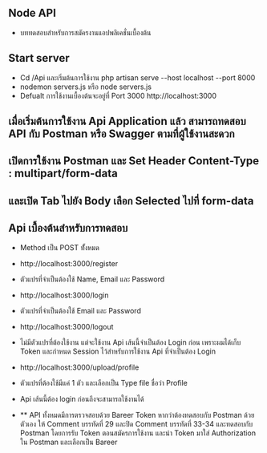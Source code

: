 ## Node API 
- บททดสอบสำหรับการสมัครงานแอปพลิเคชั่นเบื้องต้น
## Start server 
- Cd /Api และเริ่มต้นการใช้งาน php artisan serve --host localhost --port 8000
- nodemon servers.js  หรือ node servers.js  
- Defualt การใช้งานเบื้องต้นจะอยู่ที่ Port 3000  http://localhost:3000

## เมื่อเริ่มต้นการใช้งาน Api Application แล้ว สามารถทดสอบ API กับ Postman หรือ Swagger ตามที่ผู้ใช้งานสะดวก

## เปิดการใช้งาน Postman และ Set Header Content-Type : multipart/form-data
## และเปิด Tab ไปยัง Body เลือก Selected ไปที่ form-data

## Api เบื้องต้นสำหรับการทดสอบ
- Method เป็น POST ทั้้งหมด

- http://localhost:3000/register 
- ตัวแปรที่จำเป็นต้องใช้ Name, Email และ Password 

- http://localhost:3000/login
- ตัวแปรที่จำเป็นต้องใช้ Email และ Password

- http://localhost:3000/logout
- ไม่มีตัวแปรที่ต้องใช้งาน แต่จะใช้งาน Api เส้นนี้จำเป็นต้อง Login ก่อน เพราะผมได้เก็บ Token และกำหนด Session ไว้สำหรับการใช้งาน Api ที่จำเป็นต้อง Login

- http://localhost:3000/upload/profile
- ตัวแปรที่ต้องใช้มีแค่ 1 ตัว และเลือกเป็น Type file ชื่อว่า Profile
- Api เส้นนี้ต้อง login ก่อนถึงจะสามารถใช้งานได้

- ** API ทั้งหมดมีการตรวจสอบด้วย Bareer Token หากว่าต้องทดสอบกับ Postman ด้วยตัวเอง ให้ Comment บรรทัดที่ 29 และปิด Comment บรรทัดที่ 33-34 และทดสอบกับ Postman โดยการรับ Token ตอนสมัครการใช้งาน และนำ Token มาใส่ Authorization ใน Postman และเลือกเป็น Bareer
